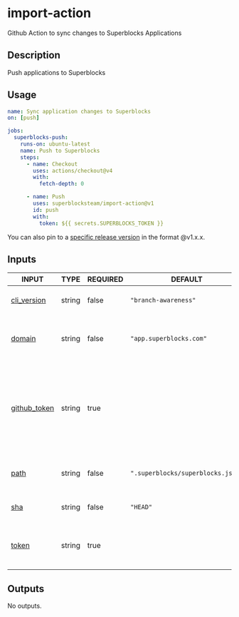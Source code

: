 # import-action

Github Action to sync changes to Superblocks Applications

## Description

<!-- AUTO-DOC-DESCRIPTION:START - Do not remove or modify this section -->

Push applications to Superblocks

<!-- AUTO-DOC-DESCRIPTION:END -->

## Usage

```yaml
name: Sync application changes to Superblocks
on: [push]

jobs:
  superblocks-push:
    runs-on: ubuntu-latest
    name: Push to Superblocks
    steps:
      - name: Checkout
        uses: actions/checkout@v4
        with:
          fetch-depth: 0

      - name: Push
        uses: superblocksteam/import-action@v1
        id: push
        with:
          token: ${{ secrets.SUPERBLOCKS_TOKEN }}
```

You can also pin to a [specific release version](https://github.com/superblocksteam/import-action/releases) in the format @v1.x.x.

## Inputs

<!-- AUTO-DOC-INPUT:START - Do not remove or modify this section -->

|                                INPUT                                 |  TYPE  | REQUIRED |              DEFAULT              |                                         DESCRIPTION                                          |
|----------------------------------------------------------------------|--------|----------|-----------------------------------|----------------------------------------------------------------------------------------------|
|  <a name="input_cli_version"></a>[cli_version](#input_cli_version)   | string |  false   |       `"branch-awareness"`        |                                 The Superblocks CLI version                                  |
|          <a name="input_domain"></a>[domain](#input_domain)          | string |  false   |      `"app.superblocks.com"`      |                  The Superblocks domain where applications <br>are hosted                    |
| <a name="input_github_token"></a>[github_token](#input_github_token) | string |   true   |                                   | The GitHub package registry access <br>token to use when installing <br>the Superblocks CLI  |
|             <a name="input_path"></a>[path](#input_path)             | string |  false   | `".superblocks/superblocks.json"` |                    The relative path to the <br>Superblocks config file                      |
|              <a name="input_sha"></a>[sha](#input_sha)               | string |  false   |             `"HEAD"`              |                                  Commit to push changes for                                  |
|           <a name="input_token"></a>[token](#input_token)            | string |   true   |                                   |                           The Superblocks access token to <br>use                            |

<!-- AUTO-DOC-INPUT:END -->

## Outputs

<!-- AUTO-DOC-OUTPUT:START - Do not remove or modify this section -->
No outputs.
<!-- AUTO-DOC-OUTPUT:END -->
